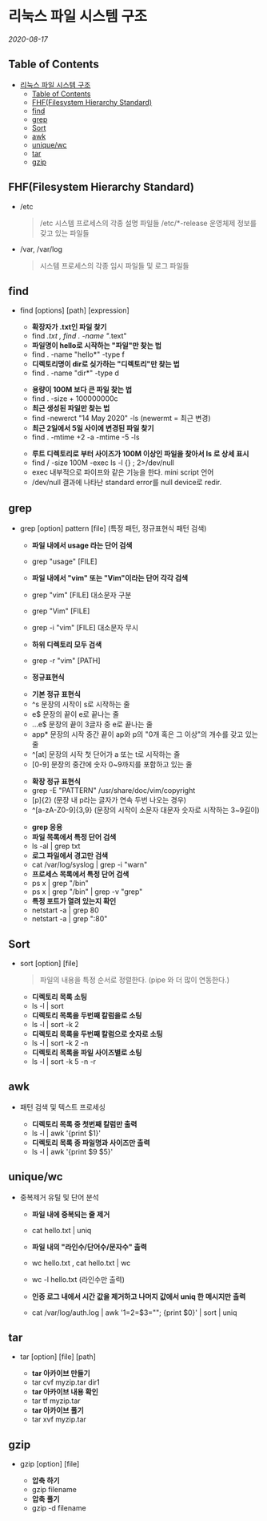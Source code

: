 # 리눅스 파일 시스템 구조

*2020-08-17*

## Table of Contents

- [리눅스 파일 시스템 구조](#리눅스-파일-시스템-구조)
  - [Table of Contents](#table-of-contents)
  - [FHF(Filesystem Hierarchy Standard)](#fhffilesystem-hierarchy-standard)
  - [find](#find)
  - [grep](#grep)
  - [Sort](#sort)
  - [awk](#awk)
  - [unique/wc](#uniquewc)
  - [tar](#tar)
  - [gzip](#gzip)

## FHF(Filesystem Hierarchy Standard)

  - /etc

    > /etc 시스템 프로세스의 각종 설명 파일들
    /etc/*-release 운영체제 정보를 갖고 있는 파일들

  - /var, /var/log

    > 시스템 프로세스의 각종 임시 파일들 및 로그 파일들

## find
  
  - find [options] [path] [expression]

    * __확장자가 .txt인 파일 찾기__
    * find *.txt , find . -name "*.text"
    * __파일명이 hello로 시작하는 "파일"만 찾는 법__
    * find . -name "hello*" -type f
    * __디렉토리명이 dir로 싲가하는 "디렉토리"만 찾는 법__
    * find . -name "dir*" -type d
    >
    * __용량이 100M 보다 큰 파일 찾는 법__
    * find . -size + 100000000c
    * __최근 생성된 파일만 찾는 법__
    * find -newerct "14 May 2020" -ls (newermt = 최근 변경)
    * __최근 2일에서 5일 사이에 변경된 파일 찾기__
    * find . -mtime +2 -a -mtime -5 -ls
    >
    * __루트 디렉토리로 부터 사이즈가 100M 이상인 파일을 찾아서 ls 로 상세 표시__
    * find / -size 100M -exec ls -l {} \; 2>/dev/null
    * exec 내부적으로 파이프와 같은 기능을 한다. mini script 언어
    * /dev/null 결과에 나타난 standard error를 null device로 redir.

## grep

  - grep [option] pattern [file] (특정 패턴, 정규표현식 패턴 검색)

    * __파일 내에서 usage 라는 단어 검색__
    * grep "usage" [FILE]
    * __파일 내에서 "vim" 또는 "Vim"이라는 단어 각각 검색__
    * grep "vim" [FILE] 대소문자 구분
    * grep "Vim" [FILE]
    * grep -i "vim" [FILE] 대소문자 무시
    * __하위 디렉토리 모두 검색__
    * grep -r "vim" [PATH]

    * __정규표현식__
    >
    * __기본 정규 표현식__
    * ^s 문장의 시작이 s로 시작하는 줄
    * e$ 문장의 끝이 e로 끝나는 줄
    * ...e$ 문장의 끝이 3글자 중 e로 끝나는 줄
    * app* 문장의 시작 중간 끝이  ap와 p의 "0개 혹은 그 이상"의 개수를 갖고 있는 줄
    * ^[at] 문장의 시작 첫 단어가 a 또는 t로 시작하는 줄
    * [0-9] 문장의 중간에 숫자 0~9까지를 포함하고 있는 줄
    >
    * __확장 정규 표현식__
    * grep -E "PATTERN" /usr/share/doc/vim/copyright
    * [p]{2} (문장 내 p라는 글자가 연속 두번 나오는 경우)
    * ^[a-zA-Z0-9]{3,9} (문장의 시작이 소문자 대문자 숫자로 시작하는 3~9길이)
    > 
    * __grep 응용__
    * __파일 목록에서 특정 단어 검색__
    * ls -al | grep txt
    * __로그 파일에서 경고만 검색__
    * cat /var/log/syslog | grep -i "warn"
    * __프로세스 목록에서 특정 단어 검색__
    * ps x | grep "/bin"
    * ps x | grep "/bin" | grep -v "grep"
    * __특정 포트가 열려 있는지 확인__
    * netstart -a | grep 80
    * netstart -a | grep ":80"
    
## Sort

- sort [option] [file]
    
    > 파일의 내용을 특정 순서로 정렬한다. (pipe 와 더 많이 연동한다.)
    
    * __디렉토리 목록 소팅__
    * ls -l | sort
    * __디렉토리 목록을 두번째 칼럼을로 소팅__
    * ls -l | sort -k 2
    * __디렉토리 목록을 두번째 칼럼으로 숫자로 소팅__
    * ls -l | sort -k 2 -n
    * __디렉토리 목록을 파일 사이즈별로 소팅__
    * ls -l | sort -k 5 -n -r

## awk

  - 패턴 검색 및 텍스트 프로세싱

    * __디렉토리 목록 중 첫번째 칼럼만 출력__
    * ls -l | awk '{print $1}'
    * __디렉토리 목록 중 파일명과 사이즈만 출력__
    * ls -l | awk '{print $9 $5}'
   
## unique/wc

  - 중복제거 유틸 및 단어 분석

    * __파일 내에 중복되는 줄 제거__
    * cat hello.txt | uniq
    * __파일 내의 "라인수/단어수/문자수" 출력__
    * wc hello.txt , cat hello.txt | wc
    * wc -l hello.txt (라인수만 출력)

    * __인증 로그 내에서 시간 값을 제거하고 나머지 값에서 uniq 한 메시지만 출력__
    * cat /var/log/auth.log | awk '$1=$2=$3=""; {print $0}' | sort | uniq
    
## tar

  - tar [option] [file] [path]

    * __tar 아카이브 만들기__
    * tar cvf myzip.tar dir1
    * __tar 아카이브 내용 확인__
    * tar tf myzip.tar
    * __tar 아카이브 풀기__
    * tar xvf myzip.tar

## gzip

  - gzip [option] [file]

    * __압축 하기__
    * gzip filename
    * __압축 풀기__
    * gzip -d filename
